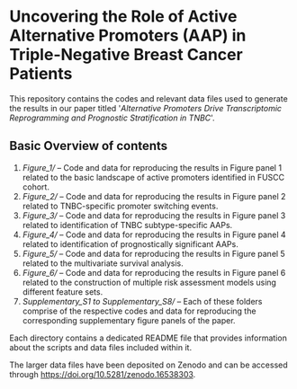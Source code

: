 # Uncovering the Role of Active Alternative Promoters (AAP) in Triple-Negative Breast Cancer Patients 

This repository contains the codes and relevant data files used to generate the results in our paper titled '*Alternative Promoters Drive Transcriptomic Reprogramming and Prognostic Stratification in TNBC*'. 

## Basic Overview of contents
1. *Figure_1/* – Code and data for reproducing the results in Figure panel 1 related to the basic landscape of active promoters identified in FUSCC cohort.
2. *Figure_2/* – Code and data for reproducing the results in Figure panel 2 related to TNBC-specific promoter switching events.
3. *Figure_3/* – Code and data for reproducing the results in Figure panel 3 related to identification of TNBC subtype-specific AAPs.
4. *Figure_4/* – Code and data for reproducing the results in Figure panel 4 related to identification of prognostically significant AAPs.
5. *Figure_5/* – Code and data for reproducing the results in Figure panel 5 related to the multivariate survival analysis.
6. *Figure_6/* – Code and data for reproducing the results in Figure panel 6 related to the construction of multiple risk assessment models using different feature sets.
7. *Supplementary_S1 to Supplementary_S8/* – Each of these folders comprise of the respective codes and data for reproducing the corresponding supplementary figure panels of the paper.
   
Each directory contains a dedicated README file that provides information about the scripts and data files included within it.

The larger data files have been deposited on Zenodo and can be accessed through https://doi.org/10.5281/zenodo.16538303.
